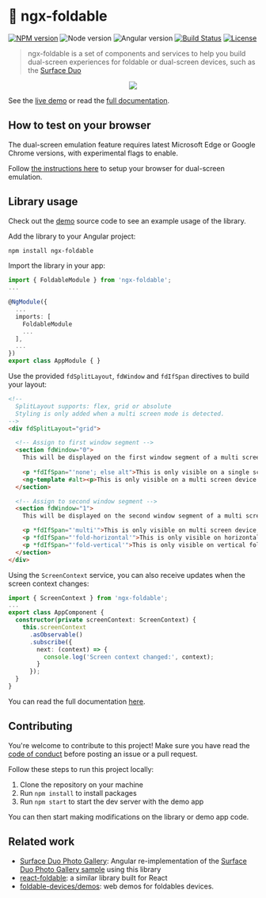 # 📖 ngx-foldable

[![NPM version](https://img.shields.io/npm/v/ngx-foldable.svg)](https://www.npmjs.com/package/ngx-foldable)
![Node version](https://img.shields.io/node/v/ngx-foldable.svg)
![Angular version](https://img.shields.io/badge/angular-%3E%3D8-dd0031?logo=Angular)
[![Build Status](https://github.com/sinedied/ngx-foldable/workflows/build/badge.svg)](https://github.com/sinedied/ngx-foldable/actions)
[![License](https://img.shields.io/badge/license-MIT-blue.svg)](LICENSE)

> ngx-foldable is a set of components and services to help you build dual-screen experiences for foldable or dual-screen devices, such as the [Surface Duo](https://docs.microsoft.com/dual-screen/web/?WT.mc_id=javascript-9776-yolasors)

<p align="center">
  <img src="./demo.png">
<p>

See the [live demo](https://sinedied.github.io/ngx-foldable/demo/) or read the [full documentation](https://sinedied.github.io/ngx-foldable/).

## How to test on your browser

The dual-screen emulation feature requires latest Microsoft Edge or Google Chrome versions, with experimental flags to enable.

Follow [the instructions here](https://devblogs.microsoft.com/surface-duo/build-and-test-dual-screen-web-apps/?WT.mc_id=javascript-9776-yolasors#build-and-test-on-the-desktop) to setup your browser for dual-screen emulation.

## Library usage

Check out the [demo](./projects/demo/src/app) source code to see an example usage of the library.

Add the library to your Angular project:

```sh
npm install ngx-foldable
```

Import the library in your app:

```ts
import { FoldableModule } from 'ngx-foldable';
...

@NgModule({
  ...
  imports: [
    FoldableModule
    ...
  ],
  ...
})
export class AppModule { }
```

Use the provided `fdSplitLayout`, `fdWindow` and `fdIfSpan` directives to build your layout:

```html
<!--
  SplitLayout supports: flex, grid or absolute
  Styling is only added when a multi screen mode is detected.
-->
<div fdSplitLayout="grid">

  <!-- Assign to first window segment -->
  <section fdWindow="0">
    This will be displayed on the first window segment of a multi screen or single screen device.
    
    <p *fdIfSpan="'none'; else alt">This is only visible on a single screen device.</p>
    <ng-template #alt><p>This is only visible on a multi screen device.</p></ng-template>
  </section>

  <!-- Assign to second window segment -->
  <section fdWindow="1">
    This will be displayed on the second window segment of a multi screen device.

    <p *fdIfSpan="'multi'">This is only visible on multi screen device, regardless of the orientation.</p>
    <p *fdIfSpan="'fold-horizontal'">This is only visible on horizontal fold spanning.</p>
    <p *fdIfSpan="'fold-vertical'">This is only visible on vertical fold spanning.</p>
  </section>
</div>
```

Using the `ScreenContext` service, you can also receive updates when the screen context changes:

```typescript
import { ScreenContext } from 'ngx-foldable';
...
export class AppComponent {
  constructor(private screenContext: ScreenContext) {
    this.screenContext
      .asObservable()
      .subscribe({
        next: (context) => {
          console.log('Screen context changed:', context);
        }
      });
  }
}
```

You can read the full documentation [here](https://sinedied.github.io/ngx-foldable/).

## Contributing

You're welcome to contribute to this project!
Make sure you have read the [code of conduct](./CODE_OF_CONDUCT) before posting an issue or a pull request.

Follow these steps to run this project locally:

1. Clone the repository on your machine
2. Run `npm install` to install packages
3. Run `npm start` to start the dev server with the demo app

You can then start making modifications on the library or demo app code.

## Related work

- [Surface Duo Photo Gallery](https://github.com/sinedied/surface-duo-photo-gallery): Angular re-implementation of the [Surface Duo Photo Gallery sample](https://github.com/foldable-devices/demos/tree/master/photo-gallery) using this library
- [react-foldable](https://github.com/aaronpowell/react-foldable): a similar library built for React
- [foldable-devices/demos](https://github.com/foldable-devices/demos): web demos for foldables devices.
